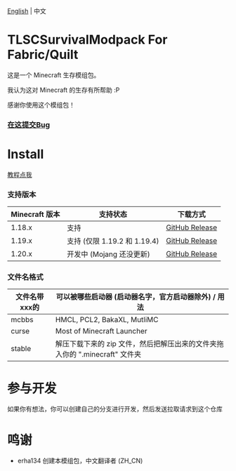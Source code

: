 [English](https://github.com/erha134/TLSCSurvivalModpack1/README.md) | 中文
# TLSCSurvivalModpack For Fabric/Quilt
这是一个 Minecraft 生存模组包。

我认为这对 Minecraft 的生存有所帮助 :P

感谢你使用这个模组包！

### [在这提交Bug](https://github.com/erha134/TLSCSurvivalModpack1/issues)

# Install
[教程点我](https://github.com/erha134/TLSCSurvivalModpack1/wiki)

### 支持版本
| Minecraft 版本 | 支持状态     | 下载方式                                                                                                                                                                            |
|------------|----------|-------------------------------------------------------------------------------------------------------------------------------------------------------------------------------------|
| 1.18.x     | 支持 | [GitHub Release](https://github.com/erha134/TLSCSurvivalModpack1/releases/tag/1.0)                                                         |
| 1.19.x | 支持 (仅限 1.19.2 和 1.19.4) | [GitHub Release](https://github.com/erha134/TLSCSurvivalModpack1/releases/tag/1.0)    |
| 1.20.x   | 开发中 (Mojang 还没更新) | [GitHub Release](https://github.com/erha134/TLSCSurvivalModpack1/releases/tag/1.0)  |

### 文件名格式
| 文件名带xxx的 | 可以被哪些启动器 (启动器名字，官方启动器除外) / 用法     |
-------------|---------|
| mcbbs    | HMCL, PCL2, BakaXL, MutliMC |
| curse | Most of Minecraft Launcher |
| stable   | 解压下载下来的 zip 文件，然后把解压出来的文件夹拖入你的 ".minecraft" 文件夹 |

# 参与开发
如果你有想法，你可以创建自己的分支进行开发，然后发送拉取请求到这个仓库

# 鸣谢
- erha134   创建本模组包，中文翻译者 (ZH_CN)
